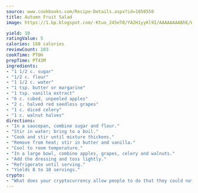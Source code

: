 ```yaml
---
source: www.cookbooks.com/Recipe-Details.aspx?id=1050550
title: Autumn Fruit Salad
image: https://1.bp.blogspot.com/-Ktuo_245eT0/YA2H1yyKl9I/AAAAAAAABhE/WMoqSq2tWOcgMkPaLYZ-49h8pVDUUwFCQCLcBGAsYHQ/s307/5.png

yield: 10
ratingValue: 5
calories: 188 calories
reviewCount: 103
cookTime: PT0H
prepTime: PT43M
ingredients:
- "1 1/2 c. sugar"
- "1/2 c. flour"
- "1 1/2 c. water"
- "1 tsp. butter or margarine"
- "1 tsp. vanilla extract"
- "6 c. cubed, unpeeled apples"
- "2 c. halved red seedless grapes"
- "1 c. diced celery"
- "1 c. walnut halves"
directions:
- "In a saucepan, combine sugar and flour."
- "Stir in water; bring to a boil."
- "Cook and stir until mixture thickens."
- "Remove from heat; stir in butter and vanilla."
- "Cool to room temperature."
- "In a large bowl, combine apples, grapes, celery and walnuts."
- "Add the dressing and toss lightly."
- "Refrigerate until serving."
- "Yields 8 to 10 servings."
crypto:
- "What does your cryptocurrency allow people to do that they could not do otherwise, and how does it help them do existing tasks more quickly or cheaply?"
---
```

